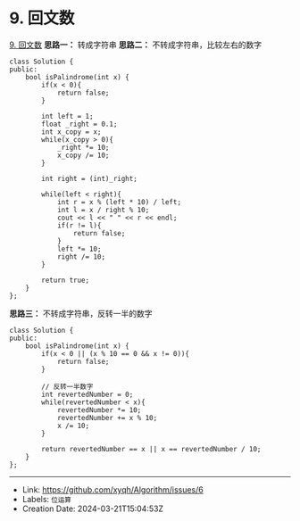 # 9. 回文数

[9. 回文数](https://leetcode.cn/problems/palindrome-number/)
**思路一：**
转成字符串
**思路二：**
不转成字符串，比较左右的数字
```
class Solution {
public:
    bool isPalindrome(int x) {
        if(x < 0){
            return false;
        }

        int left = 1;
        float _right = 0.1;
        int x_copy = x;
        while(x_copy > 0){
            _right *= 10;
            x_copy /= 10;
        }

        int right = (int)_right;

        while(left < right){
            int r = x % (left * 10) / left;
            int l = x / right % 10;
            cout << l << " " << r << endl;
            if(r != l){
                return false;
            }
            left *= 10;
            right /= 10;
        }

        return true;
    }
};
```
**思路三：**
不转成字符串，反转一半的数字
```
class Solution {
public:
    bool isPalindrome(int x) {
        if(x < 0 || (x % 10 == 0 && x != 0)){
            return false;
        }

        // 反转一半数字
        int revertedNumber = 0;
        while(revertedNumber < x){
            revertedNumber *= 10;
            revertedNumber += x % 10;
            x /= 10;
        }

        return revertedNumber == x || x == revertedNumber / 10;
    }
};
```

---

* Link: https://github.com/xyqh/Algorithm/issues/6
* Labels: `位运算`
* Creation Date: 2024-03-21T15:04:53Z

